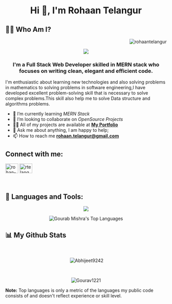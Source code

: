 <h1 align="center">Hi 👋, I'm Rohaan Telangur</h1>

##  🙋‍♂️ Who Am I?
<p align="right"> <img src="https://komarev.com/ghpvc/?username=rohaantelangur&label=Profile%20views&color=0e75b6&style=flat" alt="rohaantelangur" /> </p>
<p align="center">
  <a href="https://github.com/DenverCoder1/readme-typing-svg"><img src="https://readme-typing-svg.herokuapp.com?lines=Computer+Science+Student;Full+Stack+Web+Developer;Always%20learning%20new%20things&center=true&width=380&height=45"></a>
</p>
<h3 align="center">I'm a Full Stack Web Developer skilled in MERN stack who focuses on writing clean, elegant and efficient code.</h3>
<p>I'm enthusiastic about learning new technologies and also solving problems in mathematics to solving problems in software engineering,I have developed excellent problem-solving skill that is necessary to solve complex problems.This skill also help me to solve Data structure and algorithms problems.</p>

 - 🌱 I’m currently learning *MERN Stack*
- 👯 I’m looking to collaborate on *OpenSource Projects*
- 👨‍💻 All of my projects are available at **[My Portfolio](https://portfolio-rohaantelangur.vercel.app/)**
- 💬 Ask me about anything, I am happy to help;
- 📫 How to reach me **rohaan.telangur@gmail.com**

## Connect with me:
<p align="left">
<a href="https://linkedin.com/in/rohan-telangur" target="blank"><img align="center" src="https://raw.githubusercontent.com/rahuldkjain/github-profile-readme-generator/master/src/images/icons/Social/linked-in-alt.svg" alt="rohan-telangur" height="30" width="40" /></a>
<a href="https://www.leetcode.com/rtelangur" target="blank"><img align="center" src="https://raw.githubusercontent.com/rahuldkjain/github-profile-readme-generator/master/src/images/icons/Social/leet-code.svg" alt="rtelangur" height="30" width="40" /></a>
</p>
<br/>


## 🚀 Languages and Tools: 
 <p align="center" >
  <img  src="https://user-images.githubusercontent.com/82999542/132934744-131c1891-4a4f-4e88-a64a-36720ad7470b.png">
 </p>
 
 <p align="center"><img alt="Gourab Mishra's Top Languages" src="https://github-readme-stats.vercel.app/api/top-langs/?username=rohaantelangur&langs_count=8&count_private=true&layout=compact&theme=react&hide_border=true&bg_color=0D1117" />   
</p>

## 📊 My Github Stats

  <br/>
  <p align="center">&nbsp;<img align="center" src="https://github-readme-stats.vercel.app/api?username=rohaantelangur&show_icons=true&locale=en&theme=highcontrast" alt="Abhijeet9242" /></p>
<br>
<p align="center"><img align="center" src="https://github-readme-streak-stats.herokuapp.com/?user=rohaantelangur&&theme=highcontrast" alt="Gourav1221" /></p>
  <b>Note:</b> Top languages is only a metric of the languages my public code consists of and doesn't reflect experience or skill level.


<br/>
<br/>

  
